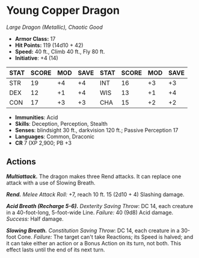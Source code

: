 # Young Copper Dragon

*Large Dragon (Metallic), Chaotic Good*

- **Armor Class:** 17
- **Hit Points:** 119 (14d10 + 42)
- **Speed:** 40 ft., Climb 40 ft., Fly 80 ft.
- **Initiative**: +4 (14)

|STAT|SCORE|MOD|SAVE|STAT|SCORE|MOD|SAVE|
| --- | --- | --- | ---- |---| --- | --- | ---- |
| STR | 19 | +4 | +4 | INT | 16 | +3 | +3 |
| DEX | 12 | +1 | +4 | WIS | 13 | +1 | +4 |
| CON | 17 | +3 | +3 | CHA | 15 | +2 | +2 |

- **Immunities**: Acid
- **Skills**: Deception, Perception, Stealth
- **Senses**: blindsight 30 ft., darkvision 120 ft.; Passive Perception 17
- **Languages**: Common, Draconic
- **CR** 7 (XP 2,900; PB +3

## Actions

***Multiattack.*** The dragon makes three Rend attacks. It can replace one attack with a use of Slowing Breath.

***Rend.*** *Melee Attack Roll:* +7, reach 10 ft. 15 (2d10 + 4) Slashing damage.

***Acid Breath (Recharge 5-6).*** *Dexterity Saving Throw*: DC 14, each creature in a 40-foot-long, 5-foot-wide Line. *Failure:*  40 (9d8) Acid damage. *Success:*  Half damage.

***Slowing Breath.*** *Constitution Saving Throw*: DC 14, each creature in a 30-foot Cone. *Failure:*  The target can't take Reactions; its Speed is halved; and it can take either an action or a Bonus Action on its turn, not both. This effect lasts until the end of its next turn.

